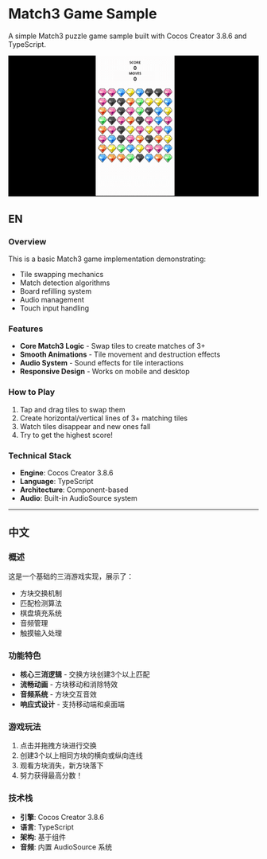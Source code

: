 # Match3 Game Sample

A simple Match3 puzzle game sample built with Cocos Creator 3.8.6 and TypeScript.

![Demo](demo.gif)

## EN

### Overview
This is a basic Match3 game implementation demonstrating:
- Tile swapping mechanics
- Match detection algorithms
- Board refilling system
- Audio management
- Touch input handling

### Features
- **Core Match3 Logic** - Swap tiles to create matches of 3+
- **Smooth Animations** - Tile movement and destruction effects
- **Audio System** - Sound effects for tile interactions
- **Responsive Design** - Works on mobile and desktop

### How to Play
1. Tap and drag tiles to swap them
2. Create horizontal/vertical lines of 3+ matching tiles
3. Watch tiles disappear and new ones fall
4. Try to get the highest score!

### Technical Stack
- **Engine**: Cocos Creator 3.8.6
- **Language**: TypeScript
- **Architecture**: Component-based
- **Audio**: Built-in AudioSource system

---

## 中文

### 概述
这是一个基础的三消游戏实现，展示了：
- 方块交换机制
- 匹配检测算法
- 棋盘填充系统
- 音频管理
- 触摸输入处理

### 功能特色
- **核心三消逻辑** - 交换方块创建3个以上匹配
- **流畅动画** - 方块移动和消除特效
- **音频系统** - 方块交互音效
- **响应式设计** - 支持移动端和桌面端

### 游戏玩法
1. 点击并拖拽方块进行交换
2. 创建3个以上相同方块的横向或纵向连线
3. 观看方块消失，新方块落下
4. 努力获得最高分数！

### 技术栈
- **引擎**: Cocos Creator 3.8.6
- **语言**: TypeScript
- **架构**: 基于组件
- **音频**: 内置 AudioSource 系统
